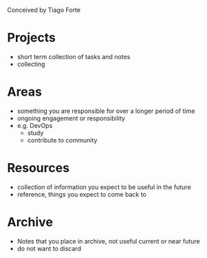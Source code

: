 Conceived by Tiago Forte

# Projects

- short term collection of tasks and notes
- collecting
# Areas

- something you are responsible for over a longer period of time
- ongoing engagement or responsibility
- e.g. DevOps
	- study
	- contribute to community
# Resources

- collection of information you expect to be useful in the future
- reference, things you expect to come back to

# Archive

- Notes that you place in archive, not useful current or near future
- do not want to discard